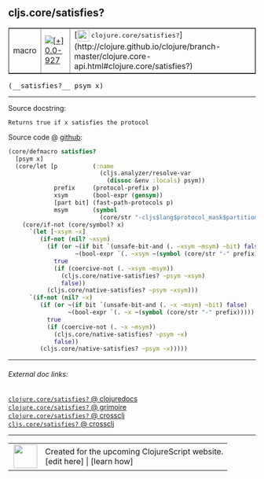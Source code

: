 ## cljs.core/satisfies?



 <table border="1">
<tr>
<td>macro</td>
<td><a href="https://github.com/cljsinfo/cljs-api-docs/tree/0.0-927"><img valign="middle" alt="[+] 0.0-927" title="Added in 0.0-927" src="https://img.shields.io/badge/+-0.0--927-lightgrey.svg"></a> </td>
<td>
[<img height="24px" valign="middle" src="http://i.imgur.com/1GjPKvB.png"> <samp>clojure.core/satisfies?</samp>](http://clojure.github.io/clojure/branch-master/clojure.core-api.html#clojure.core/satisfies?)
</td>
</tr>
</table>


 <samp>
(__satisfies?__ psym x)<br>
</samp>

---





Source docstring:

```
Returns true if x satisfies the protocol
```


Source code @ [github](https://github.com/clojure/clojurescript/blob/r1.7.10/src/main/clojure/cljs/core.cljc#L1863-L1891):

```clj
(core/defmacro satisfies?
  [psym x]
  (core/let [p          (:name
                          (cljs.analyzer/resolve-var
                            (dissoc &env :locals) psym))
             prefix     (protocol-prefix p)
             xsym       (bool-expr (gensym))
             [part bit] (fast-path-protocols p)
             msym       (symbol
                          (core/str "-cljs$lang$protocol_mask$partition" part "$"))]
    (core/if-not (core/symbol? x)
      `(let [~xsym ~x]
         (if-not (nil? ~xsym)
           (if (or ~(if bit `(unsafe-bit-and (. ~xsym ~msym) ~bit) false)
                   ~(bool-expr `(. ~xsym ~(symbol (core/str "-" prefix)))))
             true
             (if (coercive-not (. ~xsym ~msym))
               (cljs.core/native-satisfies? ~psym ~xsym)
               false))
           (cljs.core/native-satisfies? ~psym ~xsym)))
      `(if-not (nil? ~x)
         (if (or ~(if bit `(unsafe-bit-and (. ~x ~msym) ~bit) false)
                 ~(bool-expr `(. ~x ~(symbol (core/str "-" prefix)))))
           true
           (if (coercive-not (. ~x ~msym))
             (cljs.core/native-satisfies? ~psym ~x)
             false))
         (cljs.core/native-satisfies? ~psym ~x)))))
```

<!--
Repo - tag - source tree - lines:

 <pre>
clojurescript @ r1.7.10
└── src
    └── main
        └── clojure
            └── cljs
                └── <ins>[core.cljc:1863-1891](https://github.com/clojure/clojurescript/blob/r1.7.10/src/main/clojure/cljs/core.cljc#L1863-L1891)</ins>
</pre>

-->

---



###### External doc links:

[`clojure.core/satisfies?` @ clojuredocs](http://clojuredocs.org/clojure.core/satisfies_q)<br>
[`clojure.core/satisfies?` @ grimoire](http://conj.io/store/v1/org.clojure/clojure/1.7.0-beta3/clj/clojure.core/satisfies%3F/)<br>
[`clojure.core/satisfies?` @ crossclj](http://crossclj.info/fun/clojure.core/satisfies%3F.html)<br>
[`cljs.core/satisfies?` @ crossclj](http://crossclj.info/fun/cljs.core/satisfies%3F.html)<br>

---

 <table>
<tr><td>
<img valign="middle" align="right" width="48px" src="http://i.imgur.com/Hi20huC.png">
</td><td>
Created for the upcoming ClojureScript website.<br>
[edit here] | [learn how]
</td></tr></table>

[edit here]:https://github.com/cljsinfo/cljs-api-docs/blob/master/cljsdoc/cljs.core_satisfiesQMARK.cljsdoc
[learn how]:https://github.com/cljsinfo/cljs-api-docs/wiki/cljsdoc-files

<!--

This information was too distracting to show to readers, but I'll leave it
commented here since it is helpful to:

- pretty-print the data used to generate this document
- and show how to retrieve that data



The API data for this symbol:

```clj
{:ns "cljs.core",
 :name "satisfies?",
 :signature ["[psym x]"],
 :history [["+" "0.0-927"]],
 :type "macro",
 :full-name-encode "cljs.core_satisfiesQMARK",
 :source {:code "(core/defmacro satisfies?\n  [psym x]\n  (core/let [p          (:name\n                          (cljs.analyzer/resolve-var\n                            (dissoc &env :locals) psym))\n             prefix     (protocol-prefix p)\n             xsym       (bool-expr (gensym))\n             [part bit] (fast-path-protocols p)\n             msym       (symbol\n                          (core/str \"-cljs$lang$protocol_mask$partition\" part \"$\"))]\n    (core/if-not (core/symbol? x)\n      `(let [~xsym ~x]\n         (if-not (nil? ~xsym)\n           (if (or ~(if bit `(unsafe-bit-and (. ~xsym ~msym) ~bit) false)\n                   ~(bool-expr `(. ~xsym ~(symbol (core/str \"-\" prefix)))))\n             true\n             (if (coercive-not (. ~xsym ~msym))\n               (cljs.core/native-satisfies? ~psym ~xsym)\n               false))\n           (cljs.core/native-satisfies? ~psym ~xsym)))\n      `(if-not (nil? ~x)\n         (if (or ~(if bit `(unsafe-bit-and (. ~x ~msym) ~bit) false)\n                 ~(bool-expr `(. ~x ~(symbol (core/str \"-\" prefix)))))\n           true\n           (if (coercive-not (. ~x ~msym))\n             (cljs.core/native-satisfies? ~psym ~x)\n             false))\n         (cljs.core/native-satisfies? ~psym ~x)))))",
          :title "Source code",
          :repo "clojurescript",
          :tag "r1.7.10",
          :filename "src/main/clojure/cljs/core.cljc",
          :lines [1863 1891]},
 :full-name "cljs.core/satisfies?",
 :clj-symbol "clojure.core/satisfies?",
 :docstring "Returns true if x satisfies the protocol"}

```

Retrieve the API data for this symbol:

```clj
;; from Clojure REPL
(require '[clojure.edn :as edn])
(-> (slurp "https://raw.githubusercontent.com/cljsinfo/cljs-api-docs/catalog/cljs-api.edn")
    (edn/read-string)
    (get-in [:symbols "cljs.core/satisfies?"]))
```

-->
